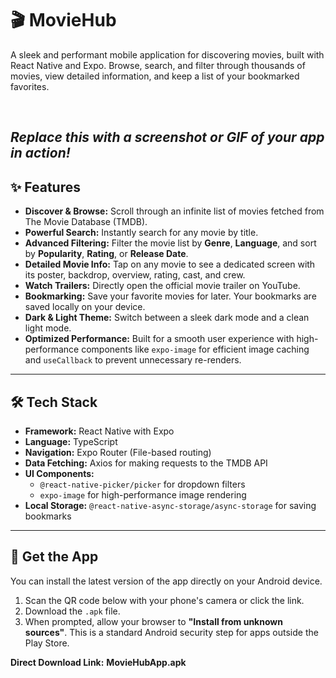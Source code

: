 # 🎬 MovieHub

A sleek and performant mobile application for discovering movies, built with React Native and Expo. Browse, search, and filter through thousands of movies, view detailed information, and keep a list of your bookmarked favorites.

<br/>

*Replace this with a screenshot or GIF of your app in action!*
---

## ✨ Features

* **Discover & Browse:** Scroll through an infinite list of movies fetched from The Movie Database (TMDB).
* **Powerful Search:** Instantly search for any movie by title.
* **Advanced Filtering:** Filter the movie list by **Genre**, **Language**, and sort by **Popularity**, **Rating**, or **Release Date**.
* **Detailed Movie Info:** Tap on any movie to see a dedicated screen with its poster, backdrop, overview, rating, cast, and crew.
* **Watch Trailers:** Directly open the official movie trailer on YouTube.
* **Bookmarking:** Save your favorite movies for later. Your bookmarks are saved locally on your device.
* **Dark & Light Theme:** Switch between a sleek dark mode and a clean light mode.
* **Optimized Performance:** Built for a smooth user experience with high-performance components like `expo-image` for efficient image caching and `useCallback` to prevent unnecessary re-renders.

---

## 🛠️ Tech Stack

* **Framework:** React Native with Expo
* **Language:** TypeScript
* **Navigation:** Expo Router (File-based routing)
* **Data Fetching:** Axios for making requests to the TMDB API
* **UI Components:**
    * `@react-native-picker/picker` for dropdown filters
    * `expo-image` for high-performance image rendering
* **Local Storage:** `@react-native-async-storage/async-storage` for saving bookmarks

---

## 🚀 Get the App

You can install the latest version of the app directly on your Android device.

1.  Scan the QR code below with your phone's camera or click the link.
2.  Download the `.apk` file.
3.  When prompted, allow your browser to **"Install from unknown sources"**. This is a standard Android security step for apps outside the Play Store.

**Direct Download Link:** **MovieHubApp.apk**
